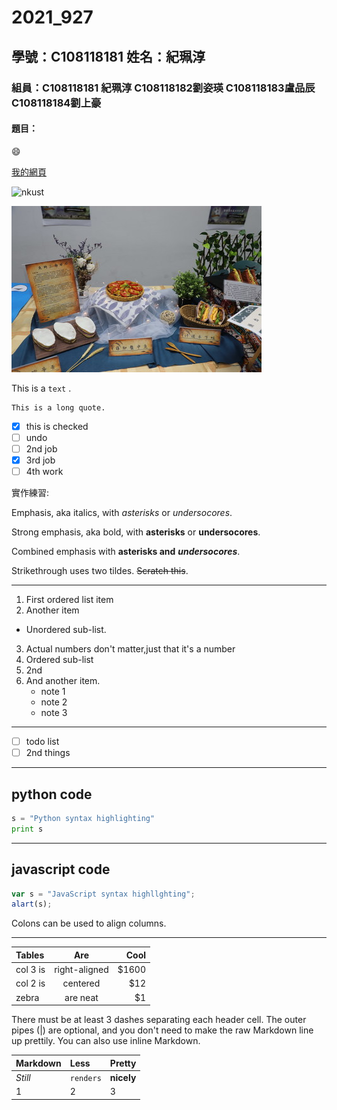 # 2021_927

## 學號：C108118181 姓名：紀珮淳

### 組員：C108118181 紀珮淳 C108118182劉姿瑛 C108118183盧品辰 C108118184劉上豪

#### 題目：

:smile:


[我的網頁](https://user-images.githubusercontent.com/91454223/134865117-dbd66dad-30e4-4d55-871f-3e2b66606a5c.png)

![nkust](https://user-images.githubusercontent.com/91454223/134865117-dbd66dad-30e4-4d55-871f-3e2b66606a5c.png)

![fig3](fig3.jpeg.jpg "fig3")

This is a `text` .

```
This is a long quote.
```

- [x] this is checked
- [ ] undo
- [ ] 2nd job
- [x] 3rd job
- [ ] 4th work

實作練習:

Emphasis, aka italics, with *asterisks* or *undersocores*.

Strong emphasis, aka bold, with **asterisks** or **undersocores**.

Combined emphasis with **asterisks and** ***undersocores***.

Strikethrough uses two tildes. ~~Scratch this~~.

- - -
1. First ordered list item
2. Another item
  * Unordered sub-list.
3. Actual numbers don't matter,just that it's a number
  1. Ordered sub-list
  2. 2nd
4. And another item.
   * note 1 
   * note 2
   * note 3

- - -
- [ ] todo list
- [ ] 2nd things
- - -

## python code
```py
s = "Python syntax highlighting"
print s
```
- - -
## javascript code
```js
var s = "JavaScript syntax highllghting";
alart(s);
```
Colons can be used to align columns.

- - -
|Tables   |Are          |Cool |
|:--------|:-----------:|----:|
|col 3 is |right-aligned|$1600|
|col 2 is |centered     |$12  |}
|zebra    |are neat     |$1   |

There must be at least 3 dashes separating each header cell.
The outer pipes (|) are optional, and you don't need to make the 
raw Markdown line up prettily. You can also use inline Markdown.

|Markdown|Less     |Pretty    |
|:-----  |:--------|:---------|
|_Still_ |`renders`|**nicely**|
|1       |2        |3         |}

